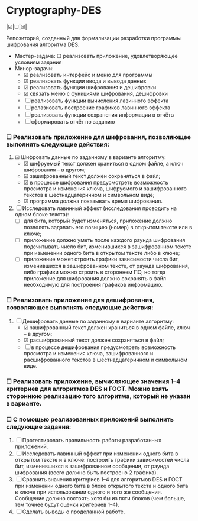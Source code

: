 # Cryptography-DES

|&#x2611;|&#x2610;|&#x2612;|


Репозиторий, созданный для формализации разработки программы шифрования алгоритма DES. 
* Мастер-задача: &#x2610; реализовать приложение, удовлетворяющее условиям задания
* Минор-задачи:
  * &#x2611; реализовать интерфейс и меню для программы
  * &#x2611; реализовать функции ввода и вывода данных
  * &#x2611; реализовать функции шифрования и дешифровки
  * &#x2611; связать меню с функциями шифрования, дешифровки
  * &#x2610; реализовать функции вычисления лавинного эффекта
  * &#x2610; релазиовать построение графиков лавинного эффекта
  * &#x2610; реализовать функции сохранения информации в отчёты
  * &#x2610; сформировать отчёт по заданию
 
### &#x2610; Реализовать приложение для шифрования, позволяющее выполнять следующие действия:
1. &#x2611; Шифровать данные по заданному в варианте алгоритму:
   * &#x2611; шифруемый текст должен храниться в одном файле, а ключ шифрования – в другом;
   * &#x2611; зашифрованный текст должен сохраняться в файл;
   * &#x2611; в процессе шифрования предусмотреть возможность просмотра и изменения ключа, шифруемого и зашифрованного текстов в шестнадцатеричном и символьном виде;
   * &#x2611; программа должна показывать время шифрования.
2. &#x2610; Исследовать лавинный эффект (исследования проводить на одном блоке текста):
   * &#x2610; для бита, который будет изменяться, приложение должно позволять задавать его позицию (номер) в открытом тексте или в ключе;
   * &#x2610; приложение должно уметь после каждого раунда шифрования подсчитывать число бит, изменившихся в зашифрованном тексте при изменении одного бита в открытом тексте либо в ключе;
   * &#x2610; приложение может строить графики зависимости числа бит, изменившихся в зашифрованном тексте, от раунда шифрования, либо графики можно строить в стороннем ПО, но тогда приложение для шифрования должно сохранять в файл необходимую для построения графиков информацию.

### &#x2610; Реализовать приложение для дешифрования, позволяющее выполнять следующие действия:
1. &#x2610; Дешифровать данные по заданному в варианте алгоритму:
   * &#x2611; зашифрованный текст должен храниться в одном файле, ключ – в другом;
   * &#x2611; расшифрованный текст должен сохраняться в файл;
   * &#x2610; в процессе дешифрования предусмотреть возможность просмотра и изменения ключа, зашифрованного и расшифрованного текстов в шестнадцатеричном и символьном виде.

### &#x2610; Реализовать приложение, вычисляющее значения 1–4 критериев для алгоритмов DES и ГОСТ. Можно взять стороннюю реализацию того алгоритма, который не указан в варианте.
### &#x2610; С помощью реализованных приложений выполнить следующие задания:
1. &#x2610; Протестировать правильность работы разработанных приложений.
2. &#x2610; Исследовать лавинный эффект при изменении одного бита в открытом тексте и в ключе: 
построить графики зависимостей числа бит, изменившихся в зашифрованном сообщении, от раунда шифрования (всего должно быть построено 2 графика).
3. &#x2610; Сравнить значения критериев 1–4 для алгоритмов DES и ГОСТ при изменении одного бита в блоке открытого текста и одного бита в ключе при использовании одного и того же сообщения. Сообщение должно состоять хотя бы из пяти блоков (чем больше, тем точнее будут оценки критериев 1–4).
4. &#x2610; Сделать выводы о проделанной работе.
